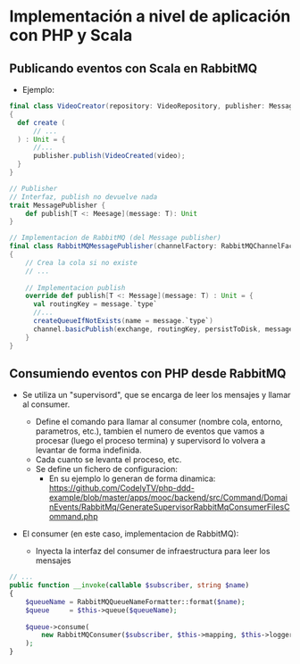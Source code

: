 # Implementación a nivel de aplicación con PHP y Scala

## Publicando eventos con Scala en RabbitMQ

* Ejemplo:

```scala
final class VideoCreator(repository: VideoRepository, publisher: MessagePublisher)
{
  def create (
      // ...
  ) : Unit = {
      //...
      publisher.publish(VideoCreated(video);
  }
}

// Publisher
// Interfaz, publish no devuelve nada
trait MessagePublisher {
    def publish[T <: Meesage](message: T): Unit
}

// Implementacion de RabbitMQ (del Message publisher)
final class RabbitMQMessagePublisher(channelFactory: RabbitMQChannelFactory) extends MessagePublisher
{
    // Crea la cola si no existe
    // ...
    
    // Implementacion publish
    override def publish[T <: Message](message: T) : Unit = {
      val routingKey = message.`type`
      //...
      createQueueIfNotExists(name = message.`type`)
      channel.basicPublish(exchange, routingKey, persistToDisk, messageBytes);
    }
}
```

## Consumiendo eventos con PHP desde RabbitMQ

* Se utiliza un "supervisord", que se encarga de leer los mensajes y llamar al consumer.
   * Define el comando para llamar al consumer (nombre cola, entorno, parametros, etc.), tambien el numero de eventos que vamos a procesar (luego el proceso termina) y supervisord lo volvera a levantar de forma indefinida.
    * Cada cuanto se levanta el proceso, etc.
    * Se define un fichero de configuracion:
       * En su ejemplo lo generan de forma dinamica: https://github.com/CodelyTV/php-ddd-example/blob/master/apps/mooc/backend/src/Command/DomainEvents/RabbitMq/GenerateSupervisorRabbitMqConsumerFilesCommand.php
       
* El consumer (en este caso, implementacion de RabbitMQ):
  * Inyecta la interfaz del consumer de infraestructura para leer los mensajes
  
```php
// ...
public function __invoke(callable $subscriber, string $name)
{
    $queueName = RabbitMQQueueNameFormatter::format($name);
    $queue     = $this->queue($queueName);
    
    $queue->consume(
        new RabbitMQConsumer($subscriber, $this->mapping, $this->logger)
    );
}
```

